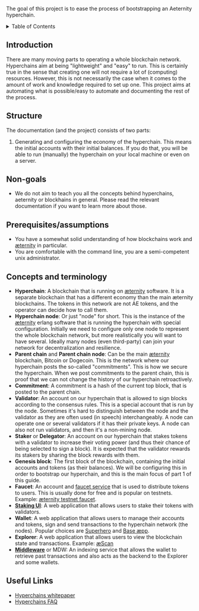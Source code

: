 The goal of this project is to ease the process of bootstrapping an Aeternity hyperchain.

<details>
  <summary>Table of Contents</summary>

- [Introduction](#introduction)
- [Structure](#structure)
- [Non-goals](#non-goals)
- [Prerequisites/assumptions](#prerequisitesassumptions)
- [Concepts and terminology](#concepts-and-terminology)
- [Useful Links](#useful-links)

</details>

## Introduction
There are many moving parts to operating a whole blockchain network.
Hyperchains aim at being "lightweight" and "easy" to run. This is certainly true in the sense that
creating one will not require a lot of (computing) resources.
However, this is not necessarily the case when it comes to the amount of work and knowledge required to set up one.
This project aims at automating what is possible/easy to automate and documenting the rest of the process.

## Structure
The documentation (and the project) consists of two parts:
1. Generating and configuring the economy of the hyperchain. This means the initial accounts with their initial balances. 
If you do that, you will be able to run (manually) the hyperchain on your local machine or even on a server.

## Non-goals
- We do not aim to teach you all the concepts behind hyperchains, aeternity or blockhains in general. Please read the
relevant documentation if you want to learn more about those.

## Prerequisites/assumptions
- You have a somewhat solid understanding of how blockchains work and [æternity](https://github.com/aeternity/aeternity) in particular.
- You are comfortable with the command line, you are a semi-competent unix administrator.

## Concepts and terminology
- **Hyperchain**: A blockchain that is running on [æternity](https://github.com/aeternity/aeternity) software. It is a separate blockchain that has a different
economy than the main æternity blockchains. The tokens in this network are not AE tokens, and the operator can decide
how to call them. 
- **Hyperchain node**: Or just "node" for short. This is the instance of the [æternity](https://github.com/aeternity/aeternity) erlang software that is running
the hyperchain with special configuration. Initially we need to configure only one node to represent the whole blockchain network, but more realistically
you will want to have several. Ideally many nodes (even third-party) can join your network for decentralization 
and resilience.
- **Parent chain** and **Parent chain node**: Can be the main [æternity](https://github.com/aeternity/aeternity) blockchain, Bitcoin or Dogecoin.
This is the network where our hyperchain posts the so-called "commitments".
This is how we secure the hyperchain.
When we post commitments to the parent chain,
this is proof that we can not change the history of our hyperchain retroactively.
- **Commitment**: A commitment is a hash of the current top block, that is posted to the parent chain.
- **Validator**: An account on our hyperchain that is allowed to sign blocks according to the consensus rules.
This is a special account that is run by the node. Sometimes it's hard to distinguish between the node and
the validator as they are often used (in speech) interchangeably. A node can operate one or several validators if it
has their private keys. A node can also not run validators, and then it's a non-mining node.
- **Staker** or **Delegator**: An account on our hyperchain that stakes tokens with a validator to increase their
voting power (and thus their chance of being selected to sign a block). It is expected that the validator rewards its 
stakers by sharing the block rewards with them.
- **Genesis block**: The first block of the blockchain, containing the initial accounts and tokens (as their balances).
We will be configuring this in order to bootstrap our hyperchain, and this is the main focus of part 1 of this guide.
- **Faucet**: An account and [faucet service](https://github.com/aeternity/aepp-faucet-nodejs) that is used to distribute tokens to users. This is usually done for free and is
  popular on testnets. Example: [æternity testnet faucet](https://faucet.aepps.com/).
- **[Staking UI](https://github.com/aeternity/aepp-hc-ui)**: A web application that allows users to stake their tokens with validators.
- **Wallet**: A web application that allows users to manage their accounts and tokens, sign and send transactions to the
hyperchain network (the nodes). Popular choices are [Superhero](https://wallet.superhero.com/) and [Base æpp](https://base.aepps.com/).
- **Explorer**: A web application that allows users to view the blockchain state and transactions. Example: [æScan](https://aescan.io/)
- **[Middleware](https://github.com/aeternity/ae_mdw)** or MDW: An indexing service that allows the wallet to retrieve past transactions and also acts as
the backend to the Explorer and some wallets.

## Useful Links
- [Hyperchains whitepaper](https://forum.aeternity.com/t/hyperchains-whitepaper-is-released/7812)
- [Hyperchains FAQ](https://forum.aeternity.com/t/hyperchains-faq/7629)
